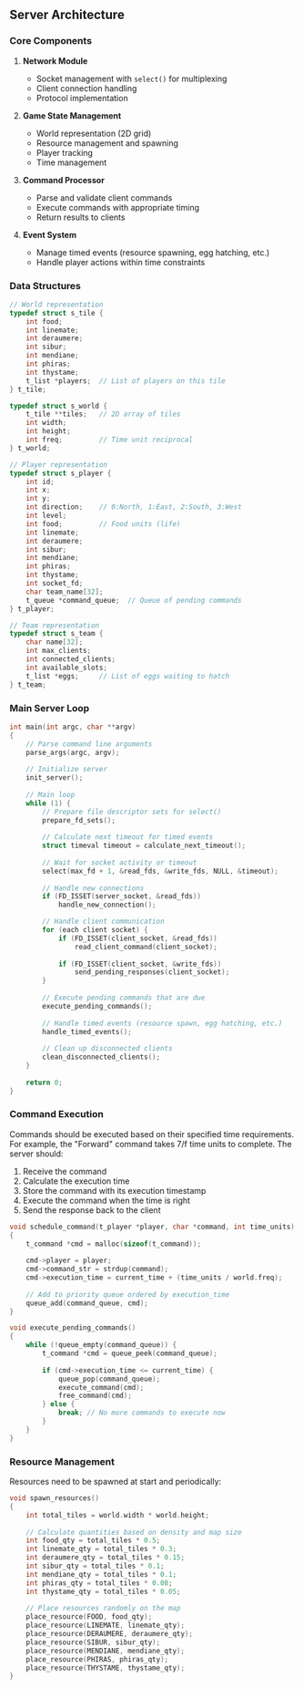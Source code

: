 ## Server Architecture

### Core Components

1. **Network Module**
   - Socket management with `select()` for multiplexing
   - Client connection handling
   - Protocol implementation

2. **Game State Management**
   - World representation (2D grid)
   - Resource management and spawning
   - Player tracking
   - Time management

3. **Command Processor**
   - Parse and validate client commands
   - Execute commands with appropriate timing
   - Return results to clients

4. **Event System**
   - Manage timed events (resource spawning, egg hatching, etc.)
   - Handle player actions within time constraints

### Data Structures

```c
// World representation
typedef struct s_tile {
    int food;
    int linemate;
    int deraumere;
    int sibur;
    int mendiane;
    int phiras;
    int thystame;
    t_list *players;  // List of players on this tile
} t_tile;

typedef struct s_world {
    t_tile **tiles;   // 2D array of tiles
    int width;
    int height;
    int freq;         // Time unit reciprocal
} t_world;

// Player representation
typedef struct s_player {
    int id;
    int x;
    int y;
    int direction;    // 0:North, 1:East, 2:South, 3:West
    int level;
    int food;         // Food units (life)
    int linemate;
    int deraumere;
    int sibur;
    int mendiane;
    int phiras;
    int thystame;
    int socket_fd;
    char team_name[32];
    t_queue *command_queue;  // Queue of pending commands
} t_player;

// Team representation
typedef struct s_team {
    char name[32];
    int max_clients;
    int connected_clients;
    int available_slots;
    t_list *eggs;     // List of eggs waiting to hatch
} t_team;
```

### Main Server Loop

```c
int main(int argc, char **argv)
{
    // Parse command line arguments
    parse_args(argc, argv);
    
    // Initialize server
    init_server();
    
    // Main loop
    while (1) {
        // Prepare file descriptor sets for select()
        prepare_fd_sets();
        
        // Calculate next timeout for timed events
        struct timeval timeout = calculate_next_timeout();
        
        // Wait for socket activity or timeout
        select(max_fd + 1, &read_fds, &write_fds, NULL, &timeout);
        
        // Handle new connections
        if (FD_ISSET(server_socket, &read_fds))
            handle_new_connection();

        // Handle client communication
        for (each client socket) {
            if (FD_ISSET(client_socket, &read_fds))
                read_client_command(client_socket);
            
            if (FD_ISSET(client_socket, &write_fds))
                send_pending_responses(client_socket);
        }
        
        // Execute pending commands that are due
        execute_pending_commands();
        
        // Handle timed events (resource spawn, egg hatching, etc.)
        handle_timed_events();
        
        // Clean up disconnected clients
        clean_disconnected_clients();
    }
    
    return 0;
}
```

### Command Execution

Commands should be executed based on their specified time requirements. For example, the "Forward" command takes 7/f time units to complete. The server should:

1. Receive the command
2. Calculate the execution time
3. Store the command with its execution timestamp
4. Execute the command when the time is right
5. Send the response back to the client

```c
void schedule_command(t_player *player, char *command, int time_units)
{
    t_command *cmd = malloc(sizeof(t_command));
    
    cmd->player = player;
    cmd->command_str = strdup(command);
    cmd->execution_time = current_time + (time_units / world.freq);
    
    // Add to priority queue ordered by execution_time
    queue_add(command_queue, cmd);
}

void execute_pending_commands()
{
    while (!queue_empty(command_queue)) {
        t_command *cmd = queue_peek(command_queue);
        
        if (cmd->execution_time <= current_time) {
            queue_pop(command_queue);
            execute_command(cmd);
            free_command(cmd);
        } else {
            break; // No more commands to execute now
        }
    }
}
```

### Resource Management

Resources need to be spawned at start and periodically:

```c
void spawn_resources()
{
    int total_tiles = world.width * world.height;
    
    // Calculate quantities based on density and map size
    int food_qty = total_tiles * 0.5;
    int linemate_qty = total_tiles * 0.3;
    int deraumere_qty = total_tiles * 0.15;
    int sibur_qty = total_tiles * 0.1;
    int mendiane_qty = total_tiles * 0.1;
    int phiras_qty = total_tiles * 0.08;
    int thystame_qty = total_tiles * 0.05;
    
    // Place resources randomly on the map
    place_resource(FOOD, food_qty);
    place_resource(LINEMATE, linemate_qty);
    place_resource(DERAUMERE, deraumere_qty);
    place_resource(SIBUR, sibur_qty);
    place_resource(MENDIANE, mendiane_qty);
    place_resource(PHIRAS, phiras_qty);
    place_resource(THYSTAME, thystame_qty);
}
```